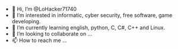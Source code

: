 - 👋 Hi, I’m @LoHacker71740
- 👀 I’m interested in informatic, cyber security, free software, game developing.
- 🌱 I’m currently learning english, python, C, C#, C++ and Linux.
- 💞️ I’m looking to collaborate on ...
- 📫 How to reach me ...

<!---
LoHacker71740/LoHacker71740 is a ✨ special ✨ repository because its `README.md` (this file) appears on your GitHub profile.
You can click the Preview link to take a look at your changes.
--->
